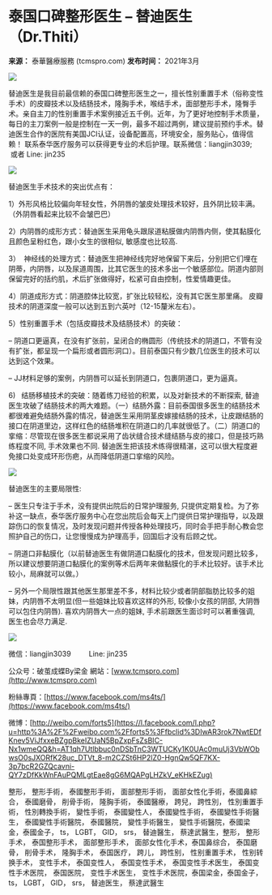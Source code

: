 # 泰国口碑整形医生 – 替迪医生（Dr.Thiti）

**来源：** 泰華醫療服務 (tcmspro.com)
**发布时间：** 2021年3月

![](https://i0.wp.com/tcmspro.com/wp-content/uploads/2021/03/IMG_4963.jpg?resize=1020%2C600&ssl=1)

替迪医生是我目前最信赖的泰国口碑整形医生之一，擅长性别重置手术（俗称变性手术）的皮瓣技术以及结肠技术，隆胸手术，喉结手术，面部整形手术，隆臀手术。亲自主刀的性别重置手术案例接近五千例。近年，为了更好地控制手术质量，每日的主刀案例一般是控制在一天一例，最多不超过两例，建议提前预约手术。替迪医生合作的医院有美国JCI认证，设备配置高，环境安全，服务贴心，值得信赖！ 联系泰华医疗服务可以获得更专业的术后护理。联系微信：liangjin3039;   或者 Line: jin235

![](https://i0.wp.com/tcmspro.com/wp-content/uploads/2021/03/%E6%9B%BF%E8%BF%AA-%E5%8C%BB%E7%94%9F%E7%9A%84%E5%89%AF%E6%9C%AC.jpeg?resize=300%2C290&ssl=1)

替迪医生手术技术的突出优点有：

1）外形风格比较偏向年轻女性，外阴唇的皱皮处理技术较好，且外阴比较丰满。（外阴唇看起来比较不会皱巴巴）

2）内阴唇的成形方式：替迪医生采用龟头跟尿道粘膜做内阴唇内侧，使其黏膜化且颜色呈粉红色，跟小女生的很相似, 敏感度也比较高.

3）  神经线的处理方式：替迪医生把神经线完好地保留下来后，分别把它们埋在阴蒂，内阴唇，以及尿道周围，比其它医生的技术多出一个敏感部位。阴道内部则保留完好的括约肌，术后扩张做得好，松紧可自由控制，性爱情趣更佳。

4）阴道成形方式：阴道腔体比较宽，扩张比较轻松，没有其它医生那里痛。 皮瓣技术的阴道深度一般可以达到五到六英吋（12-15釐米左右）。

5）性别重置手术（包括皮瓣技术及结肠技术）的突破：

– 阴道口更逼真，在没有扩张前，呈闭合的椭圆形（传统技术的阴道口，不管有没有扩张，都呈现一个扁形或者圆形洞口）。目前泰国只有少数几位医生的技术可以达到这个效果。

– JJ材料足够的案例，内阴唇可以延长到阴道口，包裹阴道口，更为逼真。

6)   结肠移植技术的突破：随着练刀经验的积累，以及对新技术的不断探索, 替迪医生攻破了结肠技术的两大难题。（一）结肠外露：目前泰国很多医生的结肠技术都很难避免结肠外露的情况，替迪医生采用阴茎皮嫁接结肠的技术，让皮跟结肠的接口在阴道里边，这样红色的结肠堆积在阴道口的几率就很低了。（二）阴道口的挛缩：尽管现在很多医生都说采用了齿状缝合技术缝结肠与皮的接口，但是技巧熟练程度不同, 手术效果也不同. 替迪医生把该技术练得很精湛，这可以很大程度避免接口处变成环形伤疤，从而降低阴道口挛缩的风险。

![](https://i0.wp.com/tcmspro.com/wp-content/uploads/2021/03/IMG_4963.jpg?resize=300%2C200&ssl=1)

替迪医生的主要局限性:

– 医生只专注于手术，没有提供出院后的日常护理服务, 只提供定期复检。为了弥补这一缺点，泰华医疗服务中心在您出院后会每天上门提供日常护理指导，以及跟踪伤口的恢复情况，及时发现问题并传授各种处理技巧，同时会手把手耐心教会您照护自己的伤口，让您慢慢成为护理高手，回国后才没有后顾之忧。

– 阴道口非黏膜化（以前替迪医生有做阴道口黏膜化的技术，但发现问题比较多，所以建议想要阴道口黏膜化的案例等术后两年来做黏膜化的手术比较好。该手术比较小，局麻就可以做。）

– 另外一个局限性跟其他医生那里差不多，材料比较少或者阴部脂肪比较多的姐妹，内阴唇不太明显(但一些姐妹比较喜欢这样的外形, 较像小女孩的阴部, 大阴唇可以包住内阴唇). 喜欢内阴唇大一点的姐妹, 手术前跟医生面诊时可以著重强调, 医生也会尽力满足.

![](https://i0.wp.com/tcmspro.com/wp-content/uploads/2021/03/cropped-cropped-logo01.jpg?resize=149%2C149&ssl=1)

微信：liangjin3039         Line: jin235

公众号：破茧成蝶By梁金 網站：[www.tcmspro.com](http://www.tcmspro.com)

粉絲專頁：[https://www.facebook.com/ms4ts/](https://www.facebook.com/ms4ts/)

微博：[http://weibo.com/forts5](https://l.facebook.com/l.php?u=http%3A%2F%2Fweibo.com%2Fforts5%3Ffbclid%3DIwAR3rok7NwtEDfKnev5ViJfxxeBZgpBkeIZUaN5BpZxpFsZsBIC-Nx1wmeQQ&h=AT1qh7Utlbbuc0nDSbTnC3WTUCKy1K0UAc0muUj3VbWObwsO0sJXORfK28uc_DTVt_8-m2CZSt6HP2lZ0-HgnQw5QF7KX-3p7bcR2GZQcavni-QY7zDfKkWnFAuPQMLgtEae8gG6MQAPgLHZkV_eKHkEZug)

整形， 整形手術， 泰國整形手術， 面部整形手術， 面部女性化手術，泰國鼻綜合， 泰國磨骨， 削骨手術， 隆胸手術， 泰國醫療， 跨兒， 跨性別， 性別重置手術， 性別轉換手術， 變性手術， 泰國變性人， 泰國變性手術， 泰國變性手術醫生， 泰國變性手術醫院， 泰國醫院， 變性手術醫生， 變性手術醫院，泰國梁金，泰國金子， ts， LGBT， GID， srs， 替迪醫生， 蔡達武醫生，整形， 整形手术， 泰国整形手术， 面部整形手术， 面部女性化手术，泰国鼻综合， 泰国磨骨， 削骨手术， 隆胸手术， 泰国医疗， 跨儿， 跨性别， 性别重置手术， 性别转换手术， 变性手术， 泰国变性人， 泰国变性手术， 泰国变性手术医生， 泰国变性手术医院， 泰国医院， 变性手术医生， 变性手术医院，泰国梁金，泰国金子， ts， LGBT， GID， srs， 替迪医生， 蔡達武醫生
